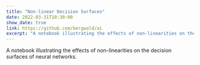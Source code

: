 ```yaml
---
title: "Non-linear Decision Surfaces"
date: 2022-03-31T10:30:00
show_date: true
link: https://github.com/bergwald/ai
excerpt: "A notebook illustrating the effects of non-linearities on the decision surfaces of neural networks."
---
```


A notebook illustrating the effects of non-linearities on the decision surfaces of neural networks.
